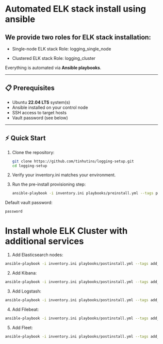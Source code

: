 # Automated ELK stack install using ansible

## We provide two roles for ELK stack installation:

- Single-node ELK stack
  Role: logging_single_node

- Clustered ELK stack
  Role: logging_cluster

Everything is automated via  **Ansible playbooks**.

---

## 📋 Prerequisites

- Ubuntu **22.04 LTS** system(s)  
- Ansible installed on your control node  
- SSH access to target hosts  
- Vault password (see below)  

---


## ⚡ Quick Start

1. Clone the repository:
   ```bash
   git clone https://github.com/tinhutins/logging-setup.git
   cd logging-setup

2. Verify your inventory.ini matches your environment.

3. Run the pre-install provisioning step:

    ```bash
    ansible-playbook -i inventory.ini playbooks/preinstall.yml --tags provision --ask-vault-pass -kK
    ```

Default vault password: 
  ```bash
  password 
  ```


# Install whole ELK Cluster with additional services

1. Add Elasticsearch nodes:

  ```bash
  ansible-playbook -i inventory.ini playbooks/postinstall.yml --tags add_elasticsearch --ask-vault-pass -kK
  ```

2. Add Kibana:

  ```bash
  ansible-playbook -i inventory.ini playbooks/postinstall.yml --tags add_kibana --ask-vault-pass -kK
  ```

3. Add Logstash:

  ```bash
  ansible-playbook -i inventory.ini playbooks/postinstall.yml --tags add_logstash --ask-vault-pass -kK
  ```

4. Add Filebeat:

  ```bash
  ansible-playbook -i inventory.ini playbooks/postinstall.yml --tags add_filebeat --ask-vault-pass -kK
  ```

5. Add Fleet:

  ```bash
  ansible-playbook -i inventory.ini playbooks/postinstall.yml --tags add_fleet --ask-vault-pass -kK
  ```

